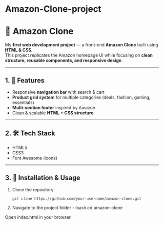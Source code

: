 # Amazon-Clone-project
# 🛒 Amazon Clone  

My **first web development project** — a front-end **Amazon Clone** built using **HTML & CSS**.  
This project replicates the Amazon homepage UI while focusing on **clean structure, reusable components, and responsive design**.  

---

## 1. 🚀 Features  
* Responsive **navigation bar** with search & cart  
* **Product grid system** for multiple categories (deals, fashion, gaming, essentials)  
* **Multi-section footer** inspired by Amazon  
* Clean & scalable **HTML + CSS structure**  

---

## 2. 🛠️ Tech Stack  
* HTML5  
* CSS3  
* Font Awesome (icons)

---
## 3. 📂 Installation & Usage  
1. Clone the repository  
   ```bash
   git clone https://github.com/your-username/amazon-clone.git
2.  Navigate to the project folder
--bash
cd amazon-clone


Open index.html in your browser
